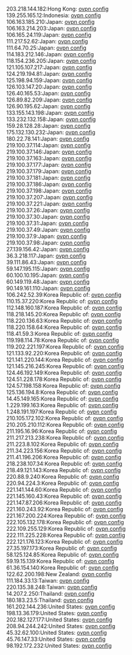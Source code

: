203.218.144.182:Hong Kong: [ovpn config](vpn/203_218_144_182.ovpn)  
139.255.165.12:Indonesia: [ovpn config](vpn/139_255_165_12.ovpn)  
106.163.185.210:Japan: [ovpn config](vpn/106_163_185_210.ovpn)  
106.163.214.203:Japan: [ovpn config](vpn/106_163_214_203.ovpn)  
106.165.24.119:Japan: [ovpn config](vpn/106_165_24_119.ovpn)  
111.217.52.62:Japan: [ovpn config](vpn/111_217_52_62.ovpn)  
111.64.70.25:Japan: [ovpn config](vpn/111_64_70_25.ovpn)  
114.183.212.146:Japan: [ovpn config](vpn/114_183_212_146.ovpn)  
118.154.236.205:Japan: [ovpn config](vpn/118_154_236_205.ovpn)  
121.105.107.217:Japan: [ovpn config](vpn/121_105_107_217.ovpn)  
124.219.194.81:Japan: [ovpn config](vpn/124_219_194_81.ovpn)  
125.198.94.159:Japan: [ovpn config](vpn/125_198_94_159.ovpn)  
126.103.147.20:Japan: [ovpn config](vpn/126_103_147_20.ovpn)  
126.40.165.53:Japan: [ovpn config](vpn/126_40_165_53.ovpn)  
126.89.82.209:Japan: [ovpn config](vpn/126_89_82_209.ovpn)  
126.90.195.62:Japan: [ovpn config](vpn/126_90_195_62.ovpn)  
133.155.143.198:Japan: [ovpn config](vpn/133_155_143_198.ovpn)  
133.232.132.158:Japan: [ovpn config](vpn/133_232_132_158.ovpn)  
159.28.128.28:Japan: [ovpn config](vpn/159_28_128_28.ovpn)  
175.132.130.232:Japan: [ovpn config](vpn/175_132_130_232.ovpn)  
180.22.78.141:Japan: [ovpn config](vpn/180_22_78_141.ovpn)  
219.100.37.114:Japan: [ovpn config](vpn/219_100_37_114.ovpn)  
219.100.37.146:Japan: [ovpn config](vpn/219_100_37_146.ovpn)  
219.100.37.163:Japan: [ovpn config](vpn/219_100_37_163.ovpn)  
219.100.37.177:Japan: [ovpn config](vpn/219_100_37_177.ovpn)  
219.100.37.179:Japan: [ovpn config](vpn/219_100_37_179.ovpn)  
219.100.37.181:Japan: [ovpn config](vpn/219_100_37_181.ovpn)  
219.100.37.186:Japan: [ovpn config](vpn/219_100_37_186.ovpn)  
219.100.37.198:Japan: [ovpn config](vpn/219_100_37_198.ovpn)  
219.100.37.207:Japan: [ovpn config](vpn/219_100_37_207.ovpn)  
219.100.37.221:Japan: [ovpn config](vpn/219_100_37_221.ovpn)  
219.100.37.26:Japan: [ovpn config](vpn/219_100_37_26.ovpn)  
219.100.37.30:Japan: [ovpn config](vpn/219_100_37_30.ovpn)  
219.100.37.31:Japan: [ovpn config](vpn/219_100_37_31.ovpn)  
219.100.37.49:Japan: [ovpn config](vpn/219_100_37_49.ovpn)  
219.100.37.9:Japan: [ovpn config](vpn/219_100_37_9.ovpn)  
219.100.37.98:Japan: [ovpn config](vpn/219_100_37_98.ovpn)  
27.139.156.42:Japan: [ovpn config](vpn/27_139_156_42.ovpn)  
36.3.218.117:Japan: [ovpn config](vpn/36_3_218_117.ovpn)  
39.111.86.43:Japan: [ovpn config](vpn/39_111_86_43.ovpn)  
59.147.195.115:Japan: [ovpn config](vpn/59_147_195_115.ovpn)  
60.100.10.195:Japan: [ovpn config](vpn/60_100_10_195.ovpn)  
60.149.119.48:Japan: [ovpn config](vpn/60_149_119_48.ovpn)  
90.149.161.110:Japan: [ovpn config](vpn/90_149_161_110.ovpn)  
106.242.52.39:Korea Republic of: [ovpn config](vpn/106_242_52_39.ovpn)  
110.15.37.220:Korea Republic of: [ovpn config](vpn/110_15_37_220.ovpn)  
112.148.160.187:Korea Republic of: [ovpn config](vpn/112_148_160_187.ovpn)  
118.218.145.20:Korea Republic of: [ovpn config](vpn/118_218_145_20.ovpn)  
118.220.136.63:Korea Republic of: [ovpn config](vpn/118_220_136_63.ovpn)  
118.220.158.64:Korea Republic of: [ovpn config](vpn/118_220_158_64.ovpn)  
118.41.59.3:Korea Republic of: [ovpn config](vpn/118_41_59_3.ovpn)  
119.198.114.78:Korea Republic of: [ovpn config](vpn/119_198_114_78.ovpn)  
119.202.221.197:Korea Republic of: [ovpn config](vpn/119_202_221_197.ovpn)  
121.133.92.220:Korea Republic of: [ovpn config](vpn/121_133_92_220.ovpn)  
121.141.220.144:Korea Republic of: [ovpn config](vpn/121_141_220_144.ovpn)  
121.145.216.245:Korea Republic of: [ovpn config](vpn/121_145_216_245.ovpn)  
124.46.192.149:Korea Republic of: [ovpn config](vpn/124_46_192_149.ovpn)  
124.51.228.178:Korea Republic of: [ovpn config](vpn/124_51_228_178.ovpn)  
124.57.198.158:Korea Republic of: [ovpn config](vpn/124_57_198_158.ovpn)  
125.136.194.8:Korea Republic of: [ovpn config](vpn/125_136_194_8.ovpn)  
14.45.149.165:Korea Republic of: [ovpn config](vpn/14_45_149_165.ovpn)  
1.229.199.163:Korea Republic of: [ovpn config](vpn/1_229_199_163.ovpn)  
1.248.191.197:Korea Republic of: [ovpn config](vpn/1_248_191_197.ovpn)  
210.105.172.102:Korea Republic of: [ovpn config](vpn/210_105_172_102.ovpn)  
210.205.210.112:Korea Republic of: [ovpn config](vpn/210_205_210_112.ovpn)  
211.195.16.96:Korea Republic of: [ovpn config](vpn/211_195_16_96.ovpn)  
211.217.213.238:Korea Republic of: [ovpn config](vpn/211_217_213_238.ovpn)  
211.223.8.102:Korea Republic of: [ovpn config](vpn/211_223_8_102.ovpn)  
211.34.223.156:Korea Republic of: [ovpn config](vpn/211_34_223_156.ovpn)  
211.41.196.206:Korea Republic of: [ovpn config](vpn/211_41_196_206.ovpn)  
218.238.107.34:Korea Republic of: [ovpn config](vpn/218_238_107_34.ovpn)  
218.49.121.143:Korea Republic of: [ovpn config](vpn/218_49_121_143.ovpn)  
220.88.9.240:Korea Republic of: [ovpn config](vpn/220_88_9_240.ovpn)  
220.94.224.3:Korea Republic of: [ovpn config](vpn/220_94_224_3.ovpn)  
221.141.144.60:Korea Republic of: [ovpn config](vpn/221_141_144_60.ovpn)  
221.145.160.43:Korea Republic of: [ovpn config](vpn/221_145_160_43.ovpn)  
221.147.87.206:Korea Republic of: [ovpn config](vpn/221_147_87_206.ovpn)  
221.160.243.92:Korea Republic of: [ovpn config](vpn/221_160_243_92.ovpn)  
221.167.200.224:Korea Republic of: [ovpn config](vpn/221_167_200_224.ovpn)  
222.105.132.178:Korea Republic of: [ovpn config](vpn/222_105_132_178.ovpn)  
222.109.255.129:Korea Republic of: [ovpn config](vpn/222_109_255_129.ovpn)  
222.111.225.228:Korea Republic of: [ovpn config](vpn/222_111_225_228.ovpn)  
222.121.176.123:Korea Republic of: [ovpn config](vpn/222_121_176_123.ovpn)  
27.35.197.173:Korea Republic of: [ovpn config](vpn/27_35_197_173.ovpn)  
58.125.124.85:Korea Republic of: [ovpn config](vpn/58_125_124_85.ovpn)  
59.19.15.139:Korea Republic of: [ovpn config](vpn/59_19_15_139.ovpn)  
61.36.154.140:Korea Republic of: [ovpn config](vpn/61_36_154_140.ovpn)  
122.62.200.198:New Zealand: [ovpn config](vpn/122_62_200_198.ovpn)  
111.184.33.13:Taiwan: [ovpn config](vpn/111_184_33_13.ovpn)  
220.135.38.248:Taiwan: [ovpn config](vpn/220_135_38_248.ovpn)  
14.207.2.250:Thailand: [ovpn config](vpn/14_207_2_250.ovpn)  
180.183.23.5:Thailand: [ovpn config](vpn/180_183_23_5.ovpn)  
161.202.144.236:United States: [ovpn config](vpn/161_202_144_236.ovpn)  
198.13.36.179:United States: [ovpn config](vpn/198_13_36_179.ovpn)  
202.182.127.177:United States: [ovpn config](vpn/202_182_127_177.ovpn)  
208.94.244.242:United States: [ovpn config](vpn/208_94_244_242.ovpn)  
45.32.62.100:United States: [ovpn config](vpn/45_32_62_100.ovpn)  
45.76.147.33:United States: [ovpn config](vpn/45_76_147_33.ovpn)  
98.192.172.232:United States: [ovpn config](vpn/98_192_172_232.ovpn)  
